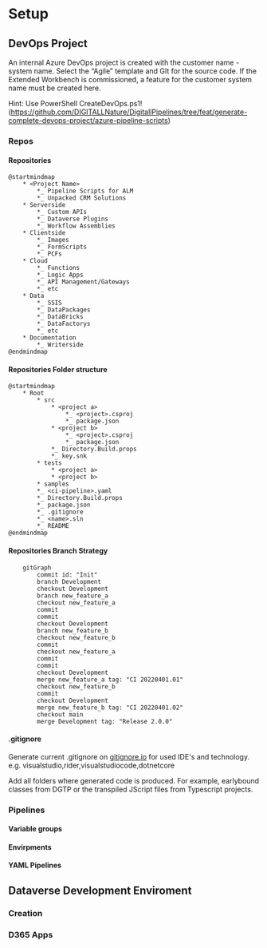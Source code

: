 # Setup

## DevOps Project
An internal Azure DevOps project is created with the customer name - system name. Select the “Agile” template and GIt for the source code.
If the Extended Workbench is commissioned, a feature for the customer system name must be created here.

Hint: Use PowerShell CreateDevOps.ps1!
(https://github.com/DIGITALLNature/DigitallPipelines/tree/feat/generate-complete-devops-project/azure-pipeline-scripts)

### Repos

#### Repositories
```plantuml
@startmindmap
    * <Project Name>
        *_ Pipeline Scripts for ALM
        *_ Unpacked CRM Solutions
    * Serverside
        *_ Custom APIs
        *_ Dataverse Plugins
        *_ Workflow Assemblies
    * Clientside
        *_ Images
        *_ FormScripts
        *_ PCFs
    * Cloud
        *_ Functions
        *_ Logic Apps
        *_ API Management/Gateways
        *_ etc
    * Data
        *_ SSIS
        *_ DataPackages
        *_ DataBricks
        *_ DataFactorys
        *_ etc
    * Documentation
        *_ Writerside
@endmindmap
```

#### Repositories Folder structure
```plantuml
@startmindmap
    * Root
        * src
            * <project a>
                *_ <project>.csproj
                *_ package.json
            * <project b>
                *_ <project>.csproj
                *_ package.json
            *_ Directory.Build.props
            *_ key.snk
        * tests
            * <project a>
            * <project b>
        * samples
        *_ <ci-pipeline>.yaml
        *_ Directory.Build.props
        *_ package.json
        *_ .gitignore
        *_ <name>.sln
        *_ README
@endmindmap
```

#### Repositories Branch Strategy

```mermaid
    gitGraph
        commit id: "Init"
        branch Development
        checkout Development
        branch new_feature_a
        checkout new_feature_a
        commit
        commit
        checkout Development
        branch new_feature_b
        checkout new_feature_b
        commit
        checkout new_feature_a
        commit
        commit
        checkout Development
        merge new_feature_a tag: "CI 20220401.01"
        checkout new_feature_b
        commit
        checkout Development
        merge new_feature_b tag: "CI 20220401.02"
        checkout main
        merge Development tag: "Release 2.0.0"

```


#### .gitignore
Generate current .gitignore on [gitignore.io](https://www.toptal.com/developers/gitignore) for used IDE's and technology.
e.g. visualstudio,rider,visualstudiocode,dotnetcore

Add all folders where generated code is produced. For example, earlybound classes from DGTP or the transpiled 
JScript files from Typescript projects.

### Pipelines

#### Variable groups

#### Envirpments

#### YAML Pipelines

## Dataverse Development Enviroment

### Creation

### D365 Apps

